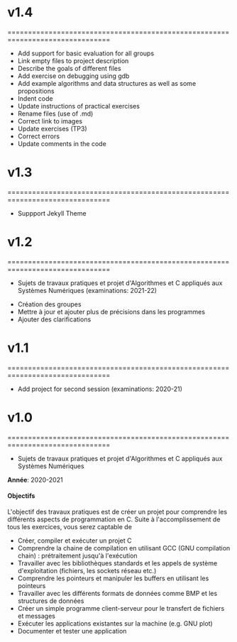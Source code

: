 # v1.4
===============================================================================
- Add support for basic evaluation for all groups
- Link empty files to project description
- Describe the goals of different files
- Add exercise on debugging using gdb
- Add example algorithms and data structures as well as some propositions
- Indent code
- Update instructions of practical exercises
- Rename files (use of .md)
- Correct link to images
- Update exercises (TP3)
- Correct errors
- Update comments in the code

# v1.3
===============================================================================
- Suppport Jekyll Theme

# v1.2
===============================================================================
* Sujets de travaux pratiques et projet d'Algorithmes et C appliqués aux Systèmes Numériques (examinations: 2021-22) 
 - Création des groupes
 - Mettre à jour et ajouter plus de précisions dans les programmes
 - Ajouter des clarifications

# v1.1
===============================================================================
* Add project for second session (examinations: 2020-21) 

# v1.0
===============================================================================
* Sujets de travaux pratiques et projet d'Algorithmes et C appliqués aux Systèmes Numériques

**Année**: 2020-2021

#### Objectifs
L'objectif des travaux pratiques est de créer un projet pour comprendre les différents aspects de programmation en C. Suite à l'accomplissement de tous les exercices, vous serez captable de

-   Créer, compiler et exécuter un projet C
-   Comprendre la chaine de compilation en utilisant GCC (GNU compilation chain) : prétraitement jusqu'à l'exécution
-   Travailler avec les bibliothèques standards et les appels de système d'exploitation (fichiers, les sockets réseau etc.)
-   Comprendre les pointeurs et manipuler les buffers en utilisant les pointeurs
-   Travailler avec les différents formats de données comme BMP et les structures de données
-   Créer un simple programme client-serveur pour le transfert de fichiers et messages
-   Exécuter les applications existantes sur la machine (e.g. GNU plot)
-   Documenter et tester une application

